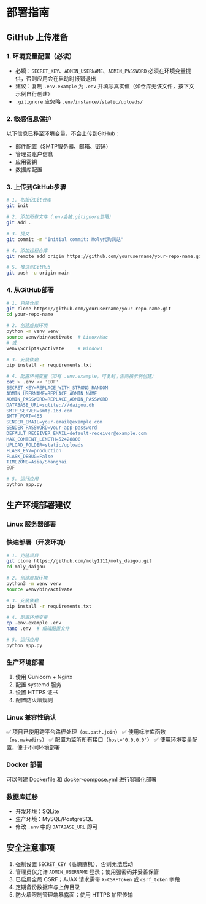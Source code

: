 # 部署指南

## GitHub 上传准备

### 1. 环境变量配置（必读）
- 必填：`SECRET_KEY`、`ADMIN_USERNAME`、`ADMIN_PASSWORD` 必须在环境变量提供，否则应用会在启动时报错退出
- 建议：复制 `.env.example` 为 `.env` 并填写真实值（如仓库无该文件，按下文示例自行创建）
- `.gitignore` 应忽略 `.env`/`instance/`/`static/uploads/`

### 2. 敏感信息保护
以下信息已移至环境变量，不会上传到GitHub：
- 邮件配置（SMTP服务器、邮箱、密码）
- 管理员账户信息
- 应用密钥
- 数据库配置

### 3. 上传到GitHub步骤
```bash
# 1. 初始化Git仓库
git init

# 2. 添加所有文件（.env会被.gitignore忽略）
git add .

# 3. 提交
git commit -m "Initial commit: Moly代购网站"

# 4. 添加远程仓库
git remote add origin https://github.com/yourusername/your-repo-name.git

# 5. 推送到GitHub
git push -u origin main
```

### 4. 从GitHub部署
```bash
# 1. 克隆仓库
git clone https://github.com/yourusername/your-repo-name.git
cd your-repo-name

# 2. 创建虚拟环境
python -m venv venv
source venv/bin/activate  # Linux/Mac
# 或
venv\Scripts\activate     # Windows

# 3. 安装依赖
pip install -r requirements.txt

# 4. 配置环境变量（如有 .env.example，可复制；否则按示例创建）
cat > .env << 'EOF'
SECRET_KEY=REPLACE_WITH_STRONG_RANDOM
ADMIN_USERNAME=REPLACE_ADMIN_NAME
ADMIN_PASSWORD=REPLACE_ADMIN_PASSWORD
DATABASE_URL=sqlite:///daigou.db
SMTP_SERVER=smtp.163.com
SMTP_PORT=465
SENDER_EMAIL=your-email@example.com
SENDER_PASSWORD=your-app-password
DEFAULT_RECEIVER_EMAIL=default-receiver@example.com
MAX_CONTENT_LENGTH=52428800
UPLOAD_FOLDER=static/uploads
FLASK_ENV=production
FLASK_DEBUG=False
TIMEZONE=Asia/Shanghai
EOF

# 5. 运行应用
python app.py
```

## 生产环境部署建议

### Linux 服务器部署

### 快速部署（开发环境）
```bash
# 1. 克隆项目
git clone https://github.com/moly1111/moly_daigou.git
cd moly_daigou

# 2. 创建虚拟环境
python3 -m venv venv
source venv/bin/activate

# 3. 安装依赖
pip install -r requirements.txt

# 4. 配置环境变量
cp .env.example .env
nano .env  # 编辑配置文件

# 5. 运行应用
python app.py
```

### 生产环境部署
1. 使用 Gunicorn + Nginx
2. 配置 systemd 服务
3. 设置 HTTPS 证书
4. 配置防火墙规则

### Linux 兼容性确认
✅ 项目已使用跨平台路径处理（`os.path.join`）
✅ 使用标准库函数（`os.makedirs`）
✅ 配置为监听所有接口（`host='0.0.0.0'`）
✅ 使用环境变量配置，便于不同环境部署

### Docker 部署
可以创建 Dockerfile 和 docker-compose.yml 进行容器化部署

### 数据库迁移
- 开发环境：SQLite
- 生产环境：MySQL/PostgreSQL
- 修改 `.env` 中的 `DATABASE_URL` 即可

## 安全注意事项
1. 强制设置 `SECRET_KEY`（高熵随机），否则无法启动
2. 管理员仅允许 `ADMIN_USERNAME` 登录；使用强密码并妥善保管
3. 已启用全局 CSRF；AJAX 请求需带 `X-CSRFToken` 或 `csrf_token` 字段
4. 定期备份数据库与上传目录
5. 防火墙限制管理端暴露面；使用 HTTPS 加密传输
